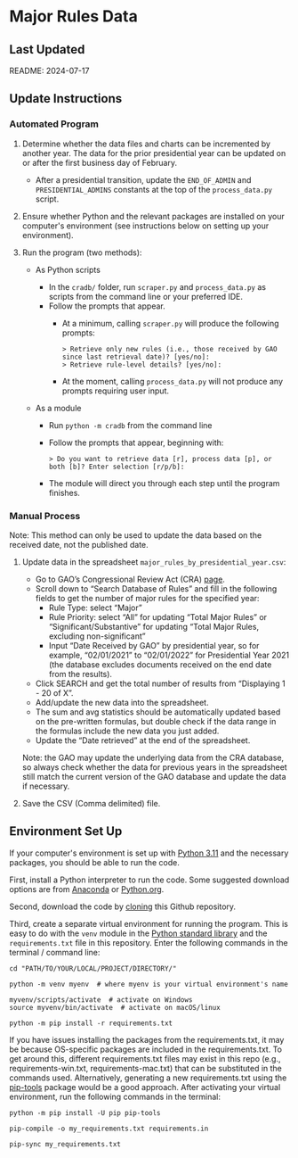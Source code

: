 # Major Rules Data

## Last Updated

README: 2024-07-17

## Update Instructions

### Automated Program

1. Determine whether the data files and charts can be incremented by another year. The data for the prior presidential year can be updated on or after the first business day of February.
    - After a presidential transition, update the `END_OF_ADMIN` and `PRESIDENTIAL_ADMINS` constants at the top of the `process_data.py` script.

1. Ensure whether Python and the relevant packages are installed on your computer's environment (see instructions below on setting up your environment).

1. Run the program (two methods):
    - As Python scripts
      - In the `cradb/` folder, run `scraper.py` and `process_data.py` as scripts from the command line or your preferred IDE.
      - Follow the prompts that appear.
        - At a minimum, calling `scraper.py` will produce the following prompts:

          ```{bash}
          > Retrieve only new rules (i.e., those received by GAO since last retrieval date)? [yes/no]: 
          > Retrieve rule-level details? [yes/no]: 
          ```

        - At the moment, calling `process_data.py` will not produce any prompts requiring user input.

    - As a module
      - Run `python -m cradb` from the command line
      - Follow the prompts that appear, beginning with:

        ```{bash}
        > Do you want to retrieve data [r], process data [p], or both [b]? Enter selection [r/p/b]: 
        ```

      - The module will direct you through each step until the program finishes.

### Manual Process

Note: This method can only be used to update the data based on the received date, not the published date.

1. Update data in the spreadsheet `major_rules_by_presidential_year.csv`:

    - Go to GAO’s Congressional Review Act (CRA) [page](https://www.gao.gov/legal/other-legal-work/congressional-review-act).  
    - Scroll down to “Search Database of Rules” and fill in the following fields to get the number of major rules for the specified year:  
      - Rule Type: select “Major”
      - Rule Priority: select “All” for updating “Total Major Rules” or “Significant/Substantive” for updating “Total Major Rules, excluding non-significant”
      - Input “Date Received by GAO” by presidential year, so for example, “02/01/2021” to “02/01/2022” for Presidential Year 2021 (the database excludes documents received on the end date from the results).
    - Click SEARCH and get the total number of results from “Displaying 1 - 20 of X”.  
    - Add/update the new data into the spreadsheet.  
    - The sum and avg statistics should be automatically updated based on the pre-written formulas, but double check if the data range in the formulas include the new data you just added.  
    - Update the “Date retrieved” at the end of the spreadsheet.  

    Note: the GAO may update the underlying data from the CRA database, so always check whether the data for previous years in the spreadsheet still match the current version of the GAO database and update the data if necessary.

2. Save the CSV (Comma delimited) file.

## Environment Set Up

If your computer's environment is set up with [Python 3.11](https://www.python.org/downloads/) and the necessary packages, you should be able to run the code.

First, install a Python interpreter to run the code. Some suggested download options are from [Anaconda](https://www.anaconda.com/download) or [Python.org](https://www.python.org/downloads/).

Second, download the code by [cloning](https://docs.github.com/en/repositories/creating-and-managing-repositories/cloning-a-repository) this Github repository.

Third, create a separate virtual environment for running the program. This is easy to do with the `venv` module in the [Python standard library](https://docs.python.org/3/library/venv.html) and the `requirements.txt` file in this repository. Enter the following commands in the terminal / command line:

```{sh}
cd "PATH/TO/YOUR/LOCAL/PROJECT/DIRECTORY/"

python -m venv myenv  # where myenv is your virtual environment's name

myvenv/scripts/activate  # activate on Windows
source myvenv/bin/activate  # activate on macOS/linux

python -m pip install -r requirements.txt
```

If you have issues installing the packages from the requirements.txt, it may be because OS-specific packages are included in the requirements.txt. To get around this, different requirements.txt files may exist in this repo (e.g., requirements-win.txt, requirements-mac.txt) that can be substituted in the commands used. Alternatively, generating a new requirements.txt using the [pip-tools](https://pip-tools.readthedocs.io/en/stable/) package would be a good approach. After activating your virtual environment, run the following commands in the terminal:

```{sh}
python -m pip install -U pip pip-tools

pip-compile -o my_requirements.txt requirements.in

pip-sync my_requirements.txt
```
